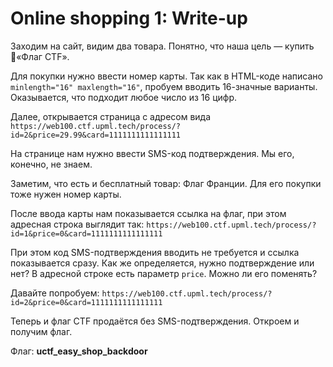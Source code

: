 # Online shopping 1: Write-up

Заходим на сайт, видим два товара. Понятно, что наша цель — купить «Флаг CTF».

Для покупки нужно ввести номер карты. Так как в HTML-коде написано
`minlength="16" maxlength="16"`, пробуем вводить 16-значные варианты.
Оказывается, что подходит любое число из 16 цифр.

Далее, открывается страница с адресом вида
`https://web100.ctf.upml.tech/process/?id=2&price=29.99&card=1111111111111111`

На странице нам нужно ввести SMS-код подтверждения. Мы его, конечно, не знаем.

Заметим, что есть и бесплатный товар: Флаг Франции. Для его покупки тоже нужен
номер карты.

После ввода карты нам показывается ссылка на флаг, при этом адресная строка выглядит так:
`https://web100.ctf.upml.tech/process/?id=1&price=0&card=1111111111111111`

При этом код SMS-подтверждения вводить не требуется и ссылка показывается сразу.
Как же определяется, нужно подтверждение или нет? В адресной строке есть
параметр `price`. Можно ли его поменять?

Давайте попробуем:
`https://web100.ctf.upml.tech/process/?id=2&price=0&card=1111111111111111`

Теперь и флаг CTF продаётся без SMS-подтверждения. Откроем и получим флаг.

Флаг: **uctf_easy_shop_backdoor**
